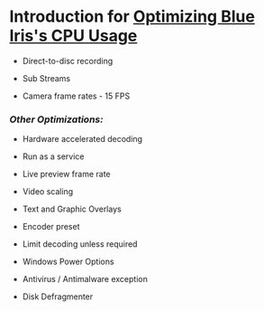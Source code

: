 # Introduction for [Optimizing Blue Iris's CPU Usage](https://ipcamtalk.com/wiki/optimizing-blue-iris-s-cpu-usage/)


- Direct-to-disc recording


- Sub Streams


- Camera frame rates - 15 FPS


### _Other Optimizations:_

- Hardware accelerated decoding

- Run as a service

- Live preview frame rate

- Video scaling

- Text and Graphic Overlays

- Encoder preset

- Limit decoding unless required

- Windows Power Options

- Antivirus / Antimalware exception

- Disk Defragmenter
